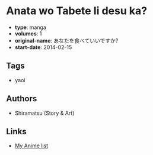 # Anata wo Tabete Ii desu ka?

-   **type**: manga
-   **volumes**: 1
-   **original-name**: あなたを食べていいですか?
-   **start-date**: 2014-02-15

## Tags

-   yaoi

## Authors

-   Shiramatsu (Story & Art)

## Links

-   [My Anime list](https://myanimelist.net/manga/78917/Anata_wo_Tabete_Ii_desu_ka)
